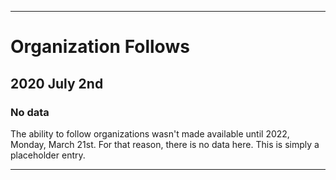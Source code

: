
***

# Organization Follows

## 2020 July 2nd

### No data

The ability to follow organizations wasn't made available until 2022, Monday, March 21st. For that reason, there is no data here. This is simply a placeholder entry.

***
